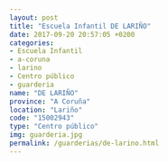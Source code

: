 ```yaml
---
layout: post
title: "Escuela Infantil DE LARIÑO"
date: 2017-09-20 20:57:05 +0200
categories:
- Escuela Infantil
- a-coruna
- larino
- Centro público
- guarderia
name: "DE LARIÑO"
province: "A Coruña"
location: "Lariño"
code: "15002943"
type: "Centro público"
img: guarderia.jpg
permalink: /guarderias/de-larino.html
---
```

